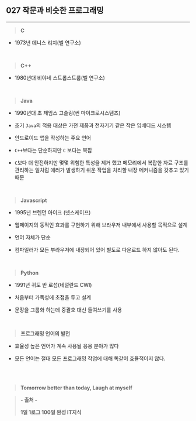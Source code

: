 ## 027 작문과 비슷한 프로그래밍

---

> **C**

- 1973년 데니스 리치(벨 연구소)

<br>

> **C++**

- 1980년대 비야네 스트롭스트룹(벨 연구소)

<br>

> **Java**

- 1990년대 초 제임스 고슬링(썬 마이크로시스템즈)

- 초기 `Java`의 적용 대상은 가전 제품과 전자기기 같은 작은 임베디드 시스템

- 안드로이드 앱을 작성하는 주요 언어

- `C++`보다는 단순하지만 `C` 보다는 복잡

- `C`보다 더 안전하지만 몇몇 위험한 특성을 제거 했고 메모리에서 복잡한 자료 구조를 관리하는 일처럼 에러가 발생하기 쉬운 작업을 처리할 내장 메커니즘을 갖추고 있기 때문

<br>

> **Javascript**

- 1995년 브렌던 아이크 (넷스케이프)

- 웹페이지의 동적인 효과를 구현하기 위해 브라우저 내부에서 사용할 목적으로 설계

- 언어 자체가 단순

- 컴파일러가 모든 부라우저에 내장되어 있어 별도로 다운로드 하지 않아도 된다.

<br>

> **Python**

- 1991년 귀도 반 로섬(네덜란드 CWI)

- 처음부터 가독성에 초점을 두고 설계

- 문장을 그룹화 하는데 중괄호 대신 들여쓰기를 사용

<br>

> **프로그래밍 언어의 발전**

- 효율성 높은 언어가 계속 사용될 응용 분야가 많다

- 모든 언어는 절대 모든 프로그래밍 작업에 대해 똑같이 효율적이지 않다.

<br><br>

> **Tomorrow better than today, Laugh at myself**

> **- 출처 -**
>
> **1일 1로그 100일 완성 IT지식**
